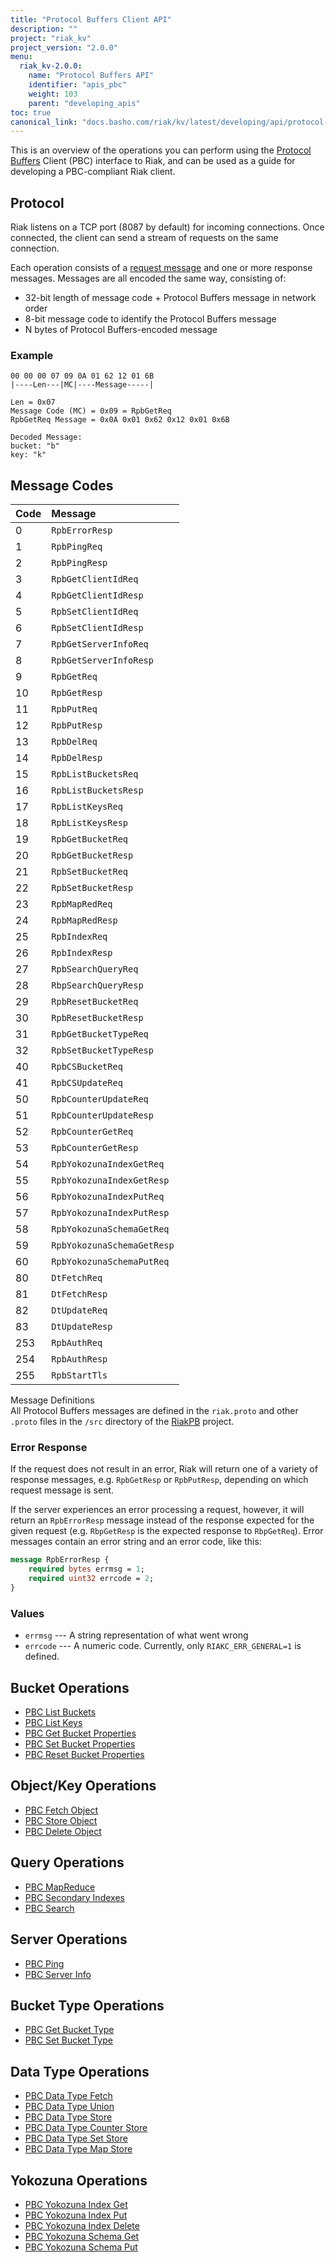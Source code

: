```yaml
---
title: "Protocol Buffers Client API"
description: ""
project: "riak_kv"
project_version: "2.0.0"
menu:
  riak_kv-2.0.0:
    name: "Protocol Buffers API"
    identifier: "apis_pbc"
    weight: 103
    parent: "developing_apis"
toc: true
canonical_link: "docs.basho.com/riak/kv/latest/developing/api/protocol-buffers"
---
```


This is an overview of the operations you can perform using the
[Protocol Buffers](https://code.google.com/p/protobuf/) Client (PBC)
interface to Riak, and can be used as a guide for developing a
PBC-compliant Riak client.

## Protocol

Riak listens on a TCP port (8087 by default) for incoming connections.
Once connected, the client can send a stream of requests on the same
connection.

Each operation consists of a [request message](https://developers.google.com/protocol-buffers/docs/encoding) and one or more response messages. Messages are all encoded the same way, consisting of:

* 32-bit length of message code + Protocol Buffers message in network
  order
* 8-bit message code to identify the Protocol Buffers message
* N bytes of Protocol Buffers-encoded message

### Example

```
00 00 00 07 09 0A 01 62 12 01 6B
|----Len---|MC|----Message-----|

Len = 0x07
Message Code (MC) = 0x09 = RpbGetReq
RpbGetReq Message = 0x0A 0x01 0x62 0x12 0x01 0x6B

Decoded Message:
bucket: "b"
key: "k"
```

## Message Codes

Code | Message |
:----|:--------|
0 | `RpbErrorResp` |
1 | `RpbPingReq` |
2 | `RpbPingResp` |
3 | `RpbGetClientIdReq` |
4 | `RpbGetClientIdResp` |
5 | `RpbSetClientIdReq` |
6 | `RpbSetClientIdResp` |
7 | `RpbGetServerInfoReq` |
8 | `RpbGetServerInfoResp` |
9 | `RpbGetReq` |
10 | `RpbGetResp` |
11 | `RpbPutReq` |
12 | `RpbPutResp` |
13 | `RpbDelReq` |
14 | `RpbDelResp` |
15 | `RpbListBucketsReq` |
16 | `RpbListBucketsResp` |
17 | `RpbListKeysReq` |
18 | `RpbListKeysResp` |
19 | `RpbGetBucketReq` |
20 | `RpbGetBucketResp` |
21 | `RpbSetBucketReq` |
22 | `RpbSetBucketResp` |
23 | `RpbMapRedReq` |
24 | `RpbMapRedResp` |
25 | `RpbIndexReq` |
26 | `RpbIndexResp` |
27 | `RpbSearchQueryReq` |
28 | `RbpSearchQueryResp` |
29 | `RpbResetBucketReq` |
30 | `RpbResetBucketResp` |
31 | `RpbGetBucketTypeReq` |
32 | `RpbSetBucketTypeResp` |
40 | `RpbCSBucketReq` |
41 | `RpbCSUpdateReq` |
50 | `RpbCounterUpdateReq` |
51 | `RpbCounterUpdateResp` |
52 | `RpbCounterGetReq` |
53 | `RpbCounterGetResp` |
54 | `RpbYokozunaIndexGetReq` |
55 | `RpbYokozunaIndexGetResp` |
56 | `RpbYokozunaIndexPutReq` |
57 | `RpbYokozunaIndexPutResp` |
58 | `RpbYokozunaSchemaGetReq` |
59 | `RpbYokozunaSchemaGetResp` |
60 | `RpbYokozunaSchemaPutReq` |
80 | `DtFetchReq` |
81 | `DtFetchResp` |
82 | `DtUpdateReq` |
83 | `DtUpdateResp` |
253 | `RpbAuthReq` |
254 | `RpbAuthResp` |
255 | `RpbStartTls` |

<div class="info">
<div class="title">Message Definitions</div>
All Protocol Buffers messages are defined in the <code>riak.proto</code>
and other <code>.proto</code> files in the <code>/src</code> directory
of the <a href="https://github.com/basho/riak_pb">RiakPB</a> project.
</div>

### Error Response

If the request does not result in an error, Riak will return one of a
variety of response messages, e.g. `RpbGetResp` or `RpbPutResp`,
depending on which request message is sent.

If the server experiences an error processing a request, however, it
will return an `RpbErrorResp` message instead of the response expected
for the given request (e.g. `RbpGetResp` is the expected response to
`RbpGetReq`). Error messages contain an error string and an error code,
like this:

```protobuf
message RpbErrorResp {
    required bytes errmsg = 1;
    required uint32 errcode = 2;
}
```

### Values

* `errmsg` --- A string representation of what went wrong
* `errcode` --- A numeric code. Currently, only `RIAKC_ERR_GENERAL=1`
  is defined.

## Bucket Operations

* [PBC List Buckets](/riak/kv/2.0.0/developing/api/protocol-buffers/list-buckets)
* [PBC List Keys](/riak/kv/2.0.0/developing/api/protocol-buffers/list-keys)
* [PBC Get Bucket Properties](/riak/kv/2.0.0/developing/api/protocol-buffers/get-bucket-props)
* [PBC Set Bucket Properties](/riak/kv/2.0.0/developing/api/protocol-buffers/set-bucket-props)
* [PBC Reset Bucket Properties](/riak/kv/2.0.0/developing/api/protocol-buffers/reset-bucket-props)

## Object/Key Operations

* [PBC Fetch Object](/riak/kv/2.0.0/developing/api/protocol-buffers/fetch-object)
* [PBC Store Object](/riak/kv/2.0.0/developing/api/protocol-buffers/store-object)
* [PBC Delete Object](/riak/kv/2.0.0/developing/api/protocol-buffers/delete-object)

## Query Operations

* [PBC MapReduce](/riak/kv/2.0.0/developing/api/protocol-buffers/mapreduce)
* [PBC Secondary Indexes](/riak/kv/2.0.0/developing/api/protocol-buffers/secondary-indexes)
* [PBC Search](/riak/kv/2.0.0/developing/api/protocol-buffers/search)

## Server Operations

* [PBC Ping](/riak/kv/2.0.0/developing/api/protocol-buffers/ping)
* [PBC Server Info](/riak/kv/2.0.0/developing/api/protocol-buffers/server-info)

## Bucket Type Operations

* [PBC Get Bucket Type](/riak/kv/2.0.0/developing/api/protocol-buffers/get-bucket-type)
* [PBC Set Bucket Type](/riak/kv/2.0.0/developing/api/protocol-buffers/set-bucket-type)

## Data Type Operations

* [PBC Data Type Fetch](/riak/kv/2.0.0/developing/api/protocol-buffers/dt-fetch)
* [PBC Data Type Union](/riak/kv/2.0.0/developing/api/protocol-buffers/dt-union)
* [PBC Data Type Store](/riak/kv/2.0.0/developing/api/protocol-buffers/dt-store)
* [PBC Data Type Counter Store](/riak/kv/2.0.0/developing/api/protocol-buffers/dt-counter-store)
* [PBC Data Type Set Store](/riak/kv/2.0.0/developing/api/protocol-buffers/dt-set-store)
* [PBC Data Type Map Store](/riak/kv/2.0.0/developing/api/protocol-buffers/dt-map-store)

## Yokozuna Operations

* [PBC Yokozuna Index Get](/riak/kv/2.0.0/developing/api/protocol-buffers/yz-index-get)
* [PBC Yokozuna Index Put](/riak/kv/2.0.0/developing/api/protocol-buffers/yz-index-put)
* [PBC Yokozuna Index Delete](/riak/kv/2.0.0/developing/api/protocol-buffers/yz-index-delete)
* [PBC Yokozuna Schema Get](/riak/kv/2.0.0/developing/api/protocol-buffers/yz-schema-get)
* [PBC Yokozuna Schema Put](/riak/kv/2.0.0/developing/api/protocol-buffers/yz-schema-put)
